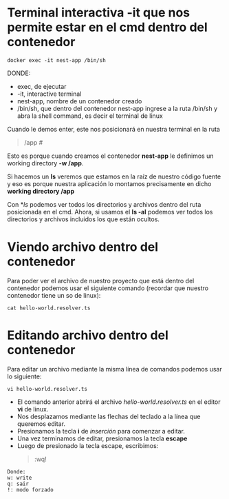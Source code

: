 # Terminal interactiva -it que nos permite estar en el cmd dentro del contenedor
```
docker exec -it nest-app /bin/sh
```
DONDE:
* exec, de ejecutar
* -it, interactive terminal
* nest-app, nombre de un contenedor creado
* /bin/sh, que dentro del contenedor nest-app ingrese a la ruta /bin/sh y abra la shell command, es decir el terminal de linux

Cuando le demos enter, este nos posicionará en nuestra terminal en la ruta 
>/app #

Esto es porque cuando creamos el contenedor **nest-app** le definimos un working directory
**-w /app**.  

Si hacemos un **ls** veremos que estamos en la raíz de nuestro código fuente y eso es porque nuestra
aplicación lo montamos precisamente en dicho **working directory /app** 

Con **ls* podemos ver todos los directorios y archivos dentro del ruta posicionada en el cmd. Ahora, 
si usamos el **ls -al** podemos ver todos los directorios y archivos incluidos los que están ocultos.

# Viendo archivo dentro del contenedor
Para poder ver el archivo de nuestro proyecto que está dentro del contenedor
podemos usar el siguiente comando (recordar que nuestro contenedor tiene un so de linux):
```
cat hello-world.resolver.ts
```

# Editando archivo dentro del contenedor
Para editar un archivo mediante la misma línea de comandos podemos usar lo siguiente:
```
vi hello-world.resolver.ts
```
- El comando anterior abrirá el archivo *hello-world.resolver.ts* en el editor **vi**
de linux.
- Nos desplazamos mediante las flechas del teclado a la línea que queremos editar.
- Presionamos la tecla **i** de *inserción* para comenzar a editar.
- Una vez terminamos de editar, presionamos la tecla **escape**
- Luego de presionado la tecla escape, escribimos:
    > :wq!
```
Donde:
w: write
q: sair
!: modo forzado
```